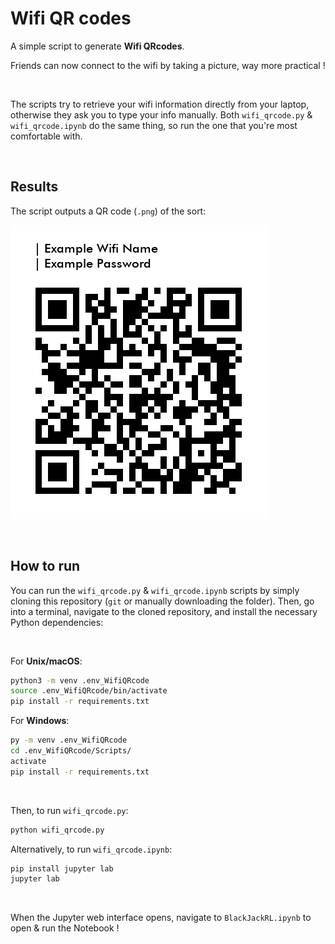 # Wifi QR codes



A simple script to generate **Wifi QRcodes**. 

Friends can now connect to the wifi by taking a picture, way more practical !

<br>

The scripts try to retrieve your wifi information directly from your laptop, otherwise they ask you to type your info manually. Both `wifi_qrcode.py` & `wifi_qrcode.ipynb` do the same thing, so run the one that you're most comfortable with. 

<br>



## Results

The script outputs a QR code (`.png`) of the sort:

![Wifi QRcode Example](https://github.com/paulcourty/Wifi_QRcode_generator/blob/main/Wifi%20Example.png)

<br>



## How to run

You can run the `wifi_qrcode.py` & `wifi_qrcode.ipynb` scripts by simply cloning this repository (`git` or manually downloading the folder). Then, go into a terminal, navigate to the cloned repository, and install the necessary Python dependencies:

<br>

For **Unix/macOS**:

```sh
python3 -m venv .env_WifiQRcode
source .env_WifiQRcode/bin/activate
pip install -r requirements.txt
```

For **Windows**:

```sh
py -m venv .env_WifiQRcode
cd .env_WifiQRcode/Scripts/
activate
pip install -r requirements.txt
```

<br>

Then, to run `wifi_qrcode.py`:

```sh
python wifi_qrcode.py
```

Alternatively, to run `wifi_qrcode.ipynb`:

```sh
pip install jupyter lab
jupyter lab
``` 

<br>

When the Jupyter web interface opens, navigate to `BlackJackRL.ipynb` to open & run the Notebook !